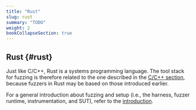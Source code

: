 ```yaml
---
title: "Rust"
slug: rust
summary: "TODO"
weight: 2
bookCollapseSection: true
---
```



## Rust {#rust}

Just like C/C++, Rust is a systems programming language. The tool stack for fuzzing is therefore related to the one described in the [C/C++ section](#c-c), because fuzzers in Rust may be based on those introduced earlier.

For a general introduction about fuzzing and setup (i.e., the harness, fuzzer runtime, instrumentation, and SUT), refer to the [introduction](#introduction-to-fuzzers). 



